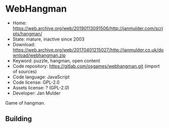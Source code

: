 # WebHangman

- Home: https://web.archive.org/web/20190113091506/http://janmulder.com/scripts/hangman/
- State: mature, inactive since 2003
- Download: https://web.archive.org/web/20170401215027/http://janmulder.co.uk/download/webhangman.zip
- Keyword: puzzle, hangman, open content
- Code repository: https://gitlab.com/osgames/webhangman.git (import of sources)
- Code language: JavaScript
- Code license: GPL-2.0
- Assets license: ? (GPL-2.0)
- Developer: Jan Mulder

Game of hangman.

## Building
